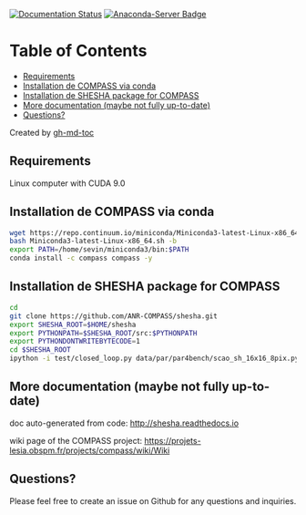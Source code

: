 [![Documentation Status](https://readthedocs.org/projects/shesha/badge/?version=dev)](http://shesha.readthedocs.io/en/dev/?badge=dev) [![Anaconda-Server Badge](https://anaconda.org/compass/compass/badges/installer/conda.svg)](https://conda.anaconda.org/compass)

Table of Contents
=================

  * [Requirements](#requirements)
  * [Installation de COMPASS via conda](#installation-de-compass-via-conda)
  * [Installation de SHESHA package for COMPASS](#installation-de-shesha-package-for-compass)
  * [More documentation (maybe not fully up-to-date)](#more-documentation-maybe-not-fully-up-to-date)
  * [Questions?](#questions)

Created by [gh-md-toc](https://github.com/ekalinin/github-markdown-toc)

## Requirements

Linux computer with CUDA 9.0

## Installation de COMPASS via conda

```bash
wget https://repo.continuum.io/miniconda/Miniconda3-latest-Linux-x86_64.sh
bash Miniconda3-latest-Linux-x86_64.sh -b
export PATH=/home/sevin/miniconda3/bin:$PATH
conda install -c compass compass -y
```

## Installation de SHESHA package for COMPASS

```bash
cd
git clone https://github.com/ANR-COMPASS/shesha.git
export SHESHA_ROOT=$HOME/shesha
export PYTHONPATH=$SHESHA_ROOT/src:$PYTHONPATH
export PYTHONDONTWRITEBYTECODE=1
cd $SHESHA_ROOT
ipython -i test/closed_loop.py data/par/par4bench/scao_sh_16x16_8pix.py
```

## More documentation (maybe not fully up-to-date)

doc auto-generated from code: http://shesha.readthedocs.io

wiki page of the COMPASS project: https://projets-lesia.obspm.fr/projects/compass/wiki/Wiki

## Questions?

Please feel free to create an issue on Github for any questions and inquiries.

